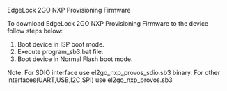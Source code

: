 EdgeLock 2GO NXP Provisioning Firmware

To download EdgeLock 2GO NXP Provisioning Firmware to the device follow steps below:

1. Boot device in ISP boot mode.
2. Execute program_sb3.bat file.
3. Boot device in Normal Flash boot mode.

Note: For SDIO interface use el2go_nxp_provos_sdio.sb3 binary. For other interfaces(UART,USB,I2C,SPI) use el2go_nxp_provos.sb3